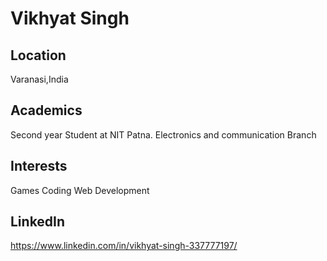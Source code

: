 # Vikhyat Singh

## Location
Varanasi,India

## Academics
Second year Student at NIT Patna.
Electronics and communication Branch

## Interests
Games
Coding
Web Development

## LinkedIn
https://www.linkedin.com/in/vikhyat-singh-337777197/

